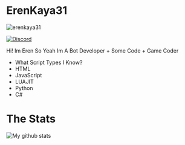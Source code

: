 # ErenKaya31
<img src="https://komarev.com/ghpvc/?username=erenkaya31&label=Profile%20views&color=0e75b6&style=flat" alt="erenkaya31" />

<p align="left">
<a href="https://discord.gg/x5ueJaWfX6"><img src="https://img.shields.io/static/v1?logo=discord&label=&message=Join my discord now&color=36393f&style=flat-square" alt="Discord"></a>
</p>

Hi! Im Eren So Yeah Im A Bot Developer + Some Code + Game Coder

- What Script Types I Know?
- HTML
- JavaScript
- LUAJIT
- Python
- C#

# The Stats

![My github stats](https://github-readme-stats.vercel.app/api?username=ErenKaya31)
